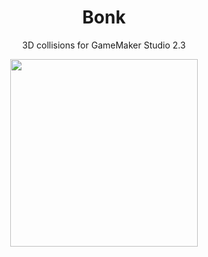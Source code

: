 <h1 align="center">Bonk</h1>
<p align="center">3D collisions for GameMaker Studio 2.3</p>
<p align="center"><img src="https://motherboard-images.vice.com/content-images/contentimage/26327/1444070256569233.gif" style="display:block; margin:auto; width:300px"></p>
